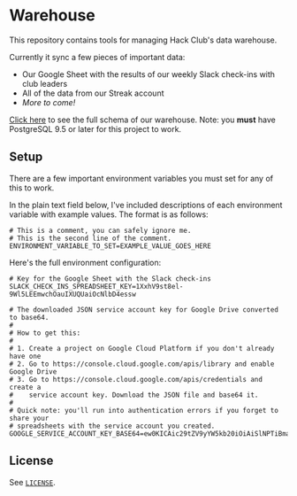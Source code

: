 # Warehouse

This repository contains tools for managing Hack Club's data warehouse.

Currently it sync a few pieces of important data:

- Our Google Sheet with the results of our weekly Slack check-ins with club leaders
- All of the data from our Streak account
- _More to come!_

[Click here][schema_spreadsheet] to see the full schema of our warehouse. Note: you **must** have PostgreSQL 9.5 or later for this project to work.

[schema_spreadsheet]: https://docs.google.com/spreadsheets/d/13ozt8j9YEq8j7G_m4q5tjdc1c8TMsnKYa5_PGnXGfu4/edit

## Setup

There are a few important environment variables you must set for any of this to work.

In the plain text field below, I've included descriptions of each environment variable with example values. The format is as follows:

```
# This is a comment, you can safely ignore me.
# This is the second line of the comment.
ENVIRONMENT_VARIABLE_TO_SET=EXAMPLE_VALUE_GOES_HERE
```

Here's the full environment configuration:

```
# Key for the Google Sheet with the Slack check-ins
SLACK_CHECK_INS_SPREADSHEET_KEY=1XxhV9st8el-9Wl5LEEmwchOauIXUQUaiOcNlbD4essw

# The downloaded JSON service account key for Google Drive converted to base64.
#
# How to get this:
#
# 1. Create a project on Google Cloud Platform if you don't already have one
# 2. Go to https://console.cloud.google.com/apis/library and enable Google Drive
# 3. Go to https://console.cloud.google.com/apis/credentials and create a
#    service account key. Download the JSON file and base64 it.
#
# Quick note: you'll run into authentication errors if you forget to share your
# spreadsheets with the service account you created.
GOOGLE_SERVICE_ACCOUNT_KEY_BASE64=ew0KICAic29tZV9yYW5kb20iOiAiSlNPTiBmaWxlIiwNCiAgICJzb21lX3JhbmRvbSI6ICJKU09OIGZpbGUiDQp9
```

## License

See [`LICENSE`](LICENSE).
